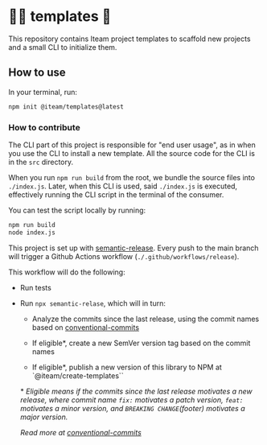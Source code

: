 # 👷‍♀️ templates 👷

This repository contains Iteam project templates to scaffold new projects and a small CLI to initialize them.

## How to use

In your terminal, run:

```sh
npm init @iteam/templates@latest
```

### How to contribute

The CLI part of this project is responsible for "end user usage", as in when you use the CLI to install a new template. All the source code for the CLI is in the `src` directory.

When you run `npm run build` from the root, we bundle the source files into `./index.js`. Later, when this CLI is used, said `./index.js` is executed, effectively running the CLI script in the terminal of the consumer.

You can test the script locally by running:

```sh
npm run build
node index.js
```

This project is set up with [semantic-release](https://github.com/semantic-release/semantic-release).
Every push to the main branch will trigger a Github Actions workflow (`./.github/workflows/release`).

This workflow will do the following:

- Run tests

- Run `npx semantic-relase`, which will in turn:

  - Analyze the commits since the last release, using the commit names based on [conventional-commits](https://www.conventionalcommits.org/en/v1.0.0/)

  - If eligible\*, create a new SemVer version tag based on the commit names
  - If eligible\*, publish a new version of this library to NPM at `@iteam/create-templates``

  \* _Eligible means if the commits since the last release motivates a new release, where commit name `fix:` motivates a patch version, `feat:` motivates a minor version, and `BREAKING CHANGE`(footer) motivates a major version._

  _Read more at [conventional-commits](https://www.conventionalcommits.org/en/v1.0.0/#summary)_
